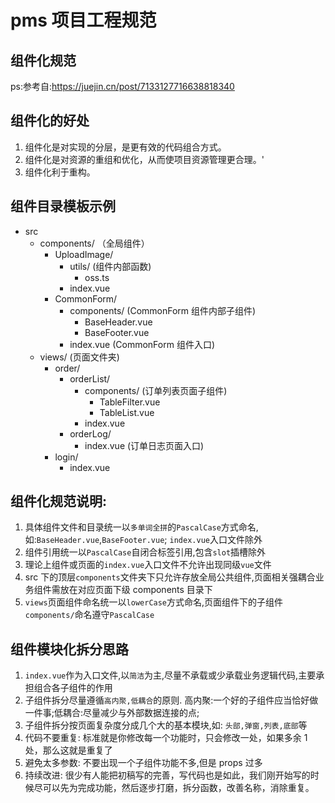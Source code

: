 # pms 项目工程规范

## 组件化规范

ps:参考自:https://juejin.cn/post/7133127716638818340

## 组件化的好处

1. 组件化是对实现的分层，是更有效的代码组合方式。
2. 组件化是对资源的重组和优化，从而使项目资源管理更合理。'
3. 组件化利于重构。

## 组件目录模板示例

- src
  - components/ （全局组件）
    - UploadImage/
      - utils/ (组件内部函数)
        - oss.ts
      - index.vue
    - CommonForm/
      - components/ (CommonForm 组件内部子组件)
        - BaseHeader.vue
        - BaseFooter.vue
      - index.vue (CommonForm 组件入口)
  - views/ (页面文件夹)
    - order/
      - orderList/
        - components/ (订单列表页面子组件)
          - TableFilter.vue
          - TableList.vue
        - index.vue
      - orderLog/
        - index.vue (订单日志页面入口)
    - login/
      - index.vue

## 组件化规范说明:

1. 具体组件文件和目录统一以`多单词全拼`的`PascalCase`方式命名,如:`BaseHeader.vue`,`BaseFooter.vue`; `index.vue`入口文件除外
2. 组件引用统一以`PascalCase`自闭合标签引用,包含`slot`插槽除外
3. 理论上组件或页面的`index.vue`入口文件不允许出现同级`vue`文件
4. src 下的顶层`components`文件夹下只允许存放全局公共组件,页面相关强耦合业务组件需放在对应页面下级 components 目录下
5. `views`页面组件命名统一以`lowerCase`方式命名,页面组件下的子组件`components/`命名遵守`PascalCase`

## 组件模块化拆分思路

1. `index.vue`作为入口文件,以`简洁`为主,尽量不承载或少承载业务逻辑代码,主要承担组合各子组件的作用
2. 子组件拆分尽量遵循`高内聚,低耦合`的原则. 高内聚:一个好的子组件应当恰好做一件事;低耦合:尽量减少与外部数据连接的点;
3. 子组件拆分按页面复杂度分成几个大的基本模块,如: `头部,弹窗,列表,底部`等
4. 代码不要重复: 标准就是你修改每一个功能时，只会修改一处，如果多余 1 处，那么这就是重复了
5. 避免太多参数: 不要出现一个子组件功能不多,但是 props 过多
6. 持续改进: 很少有人能把初稿写的完善，写代码也是如此，我们刚开始写的时候尽可以先为完成功能，然后逐步打磨，拆分函数，改善名称，消除重复。
